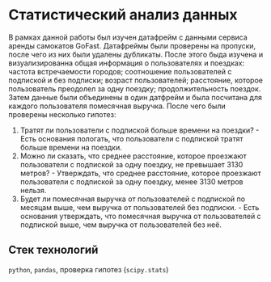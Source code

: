 # Статистический анализ данных
В рамках данной работы был изучен датафрейм с данными сервиса аренды самокатов GoFast. Датафреймы были проверены на пропуски, после чего из них были удалены дубликаты. После этого быда изучена и визуализированна общая информация о пользователях и поездках: частота встречаемости городов; соотношение пользователей с подпиской и без подписки; возраст пользователей; расстояние, которое пользователь преодолел за одну поездку; продолжительность поездок. Затем данные были объединены в один датфрейм и была посчитана для каждого пользователя помесячная выручка. После чего были проверены несколько гипотез:

1) Тратят ли пользователи с подпиской больше времени на поездки? - Есть основания пологать, что пользователи с подпиской тратят больше времени на поездки.
2) Можно ли сказать, что среднее расстояние, которое проезжают пользователи с подпиской за одну поездку, не превышает 3130 метров? - Утверждать, что среднее расстояние, которое проезжают пользователи с подпиской за одну поездку, менее 3130 метров нельзя.
3) Будет ли помесячная выручка от пользователей с подпиской по месяцам выше, чем выручка от пользователей без подписки. - Есть основания утверждать, что помесячная выручка от пользователей с подпиской выше, чем выручка от пользователей без неё.


## Стек технологий
`python`, `pandas`, проверка гипотез (`scipy.stats`)
